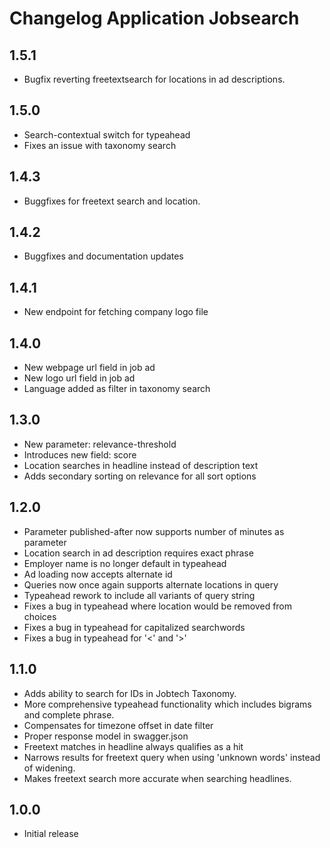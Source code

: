 Changelog Application Jobsearch
===============================

## 1.5.1
* Bugfix reverting freetextsearch for locations in ad descriptions.

## 1.5.0
* Search-contextual switch for typeahead
* Fixes an issue with taxonomy search

## 1.4.3
* Buggfixes for freetext search and location.

## 1.4.2
* Buggfixes and documentation updates

## 1.4.1
* New endpoint for fetching company logo file

## 1.4.0
* New webpage url field in job ad
* New logo url field in job ad
* Language added as filter in taxonomy search

## 1.3.0
* New parameter: relevance-threshold
* Introduces new field: score
* Location searches in headline instead of description text
* Adds secondary sorting on relevance for all sort options

## 1.2.0
* Parameter published-after now supports number of minutes as parameter
* Location search in ad description requires exact phrase
* Employer name is no longer default in typeahead
* Ad loading now accepts alternate id
* Queries now once again supports alternate locations in query
* Typeahead rework to include all variants of query string
* Fixes a bug in typeahead where location would be removed from choices
* Fixes a bug in typeahead for capitalized searchwords
* Fixes a bug in typeahead for '<' and '>'

## 1.1.0
* Adds ability to search for IDs in Jobtech Taxonomy.
* More comprehensive typeahead functionality which includes bigrams and complete phrase.
* Compensates for timezone offset in date filter    
* Proper response model in swagger.json
* Freetext matches in headline always qualifies as a hit
* Narrows results for freetext query when using 'unknown words' instead of widening.
* Makes freetext search more accurate when searching headlines.

## 1.0.0
* Initial release
